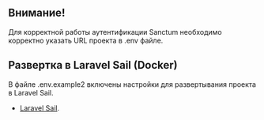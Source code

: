 ## Внимание!
Для корректной работы аутентификации Sanctum необходимо корректно указать URL проекта в .env файле.


## Развертка в Laravel Sail (Docker)
В файле .env.example2 включены настройки для развертывания проекта в Laravel Sail.

- [Laravel Sail](https://laravel.com/docs/11.x/sail).
